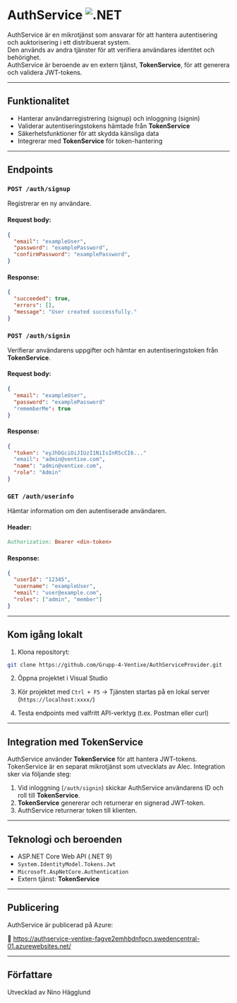# AuthService ![.NET](https://img.shields.io/badge/.NET-9.0-blue)

AuthService är en mikrotjänst som ansvarar för att hantera autentisering och auktorisering i ett distribuerat system.  
Den används av andra tjänster för att verifiera användares identitet och behörighet.  
AuthService är beroende av en extern tjänst, **TokenService**, för att generera och validera JWT-tokens.

---

## Funktionalitet

- Hanterar användarregistrering (signup) och inloggning (signin)
- Validerar autentiseringstokens hämtade från **TokenService**
- Säkerhetsfunktioner för att skydda känsliga data
- Integrerar med **TokenService** för token-hantering

---

## Endpoints

### `POST /auth/signup`

Registrerar en ny användare.

#### Request body:
```json
{
  "email": "exampleUser",
  "password": "examplePassword",
  "confirmPassword": "examplePassword",
}
```

#### Response:
```json
{
  "succeeded": true,
  "errors": [],
  "message": "User created successfully."
}
```

### `POST /auth/signin`

Verifierar användarens uppgifter och hämtar en autentiseringstoken från **TokenService**.

#### Request body:
```json
{
  "email": "exampleUser",
  "password": "examplePassword"
  "rememberMe": true
}
```

#### Response:
```json
{
  "token": "eyJhbGciOiJIUzI1NiIsInR5cCI6..."
  "email": "admin@ventixe.com",
  "name": "admin@ventixe.com",
  "role": "Admin"
}
```

### `GET /auth/userinfo`

Hämtar information om den autentiserade användaren.

#### Header:
```makefile
Authorization: Bearer <din-token>
```

#### Response:
```json
{
  "userId": "12345",
  "username": "exampleUser",
  "email": "user@example.com",
  "roles": ["admin", "member"]
}
```

---

## Kom igång lokalt

1. Klona repositoryt:
```bash
git clone https://github.com/Grupp-4-Ventixe/AuthServiceProvider.git
```
2. Öppna projektet i Visual Studio
3. Kör projektet med `Ctrl + F5`
→ Tjänsten startas på en lokal server (`https://localhost:xxxx/`)

4. Testa endpoints med valfritt API-verktyg (t.ex. Postman eller curl)

---

## Integration med TokenService

AuthService använder **TokenService** för att hantera JWT-tokens.  
TokenService är en separat mikrotjänst som utvecklats av Alec. Integration sker via följande steg:

1. Vid inloggning (`/auth/signin`) skickar AuthService användarens ID och roll till **TokenService**.
2. **TokenService** genererar och returnerar en signerad JWT-token.
3. AuthService returnerar token till klienten.

---

## Teknologi och beroenden

- ASP.NET Core Web API (.NET 9)
- `System.IdentityModel.Tokens.Jwt`
- `Microsoft.AspNetCore.Authentication`
- Extern tjänst: **TokenService**

---

## Publicering

AuthService är publicerad på Azure:

🔗 https://authservice-ventixe-fagve2emhbdnfpcn.swedencentral-01.azurewebsites.net/

---

## Författare

Utvecklad av Nino Hägglund

